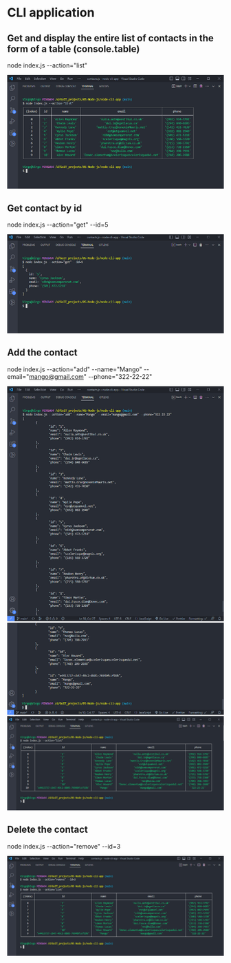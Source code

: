 # CLI application

## Get and display the entire list of contacts in the form of a table (console.table)

node index.js --action="list"

![Get and display the entire list of contacts in the form of a table (console.table)](doc/screenshots/photo_list.jpg)

## Get contact by id

node index.js --action="get" --id=5

![Get contact by id](doc/screenshots/photo_get.jpg)

## Add the contact

node index.js --action="add" --name="Mango" --email="mango@gmail.com" --phone="322-22-22"

![Add the contact](doc/screenshots/photo_add_1.jpg) ![Add the contact](doc/screenshots/photo_add_2.jpg) ![Add the contact](doc/screenshots/photo_add_3.jpg)

## Delete the contact

node index.js --action="remove" --id=3

![Delete the contact](doc/screenshots/photo_remove.jpg)
